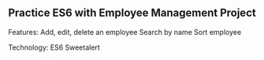
## Practice ES6 with Employee Management Project
Features:
Add, edit, delete an employee
Search by name
Sort employee

Technology:
ES6
Sweetalert



